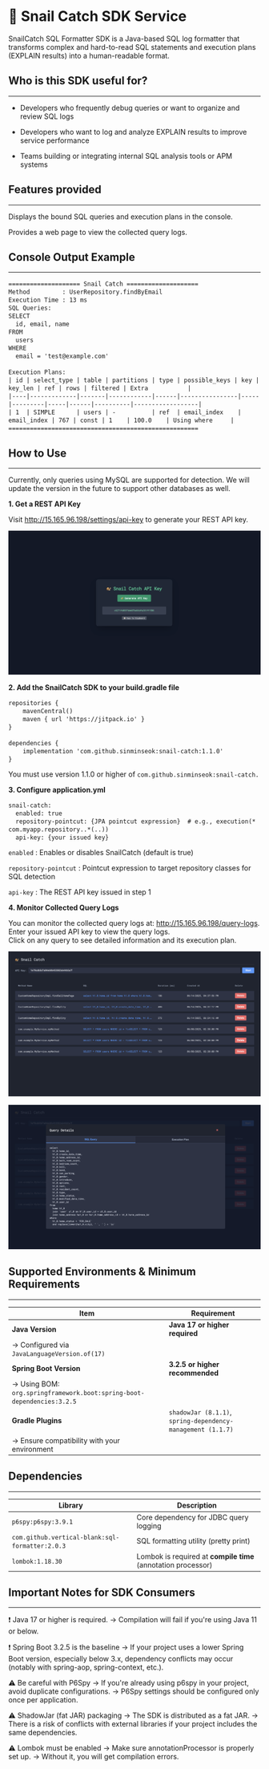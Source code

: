 # 🐌 Snail Catch SDK Service


SnailCatch SQL Formatter SDK is a Java-based SQL log formatter that transforms complex and hard-to-read 
SQL statements and execution plans (EXPLAIN results) into a human-readable format.


## Who is this SDK useful for?

----

- Developers who frequently debug queries or want to organize and review SQL logs

- Developers who want to log and analyze EXPLAIN results to improve service performance

- Teams building or integrating internal SQL analysis tools or APM systems

## Features provided

--- 
Displays the bound SQL queries and execution plans in the console.

Provides a web page to view the collected query logs.

## Console Output Example

----

```text
==================== Snail Catch ====================
Method         : UserRepository.findByEmail
Execution Time : 13 ms
SQL Queries:
SELECT
  id, email, name
FROM
  users
WHERE
  email = 'test@example.com'

Execution Plans:
| id | select_type | table | partitions | type | possible_keys | key | key_len | ref | rows | filtered | Extra           |
|----|-------------|-------|------------|------|----------------|-----|---------|-----|------|----------|------------------|
| 1  | SIMPLE      | users | -          | ref  | email_index    | email_index | 767 | const | 1    | 100.0    | Using where     |
=====================================================

```

## How to Use

----

Currently, only queries using MySQL are supported for detection. 
We will update the version in the future to support other databases as well.

**1. Get a REST API Key**  

  Visit http://15.165.96.198/settings/api-key to generate your REST API key.

![API Key View](photo/api-key-view.png)

**2. Add the SnailCatch SDK to your build.gradle file**  

```
repositories {
    mavenCentral()
    maven { url 'https://jitpack.io' }
}

dependencies {
    implementation 'com.github.sinminseok:snail-catch:1.1.0'
}
```

You must use version 1.1.0 or higher of `com.github.sinminseok:snail-catch.`

**3. Configure application.yml**  

```
snail-catch:
  enabled: true
  repository-pointcut: {JPA pointcut expression}  # e.g., execution(* com.myapp.repository..*(..))
  api-key: {your issued key}
```

`enabled` : Enables or disables SnailCatch (default is true)

`repository-pointcut` : Pointcut expression to target repository classes for SQL detection

`api-key` : The REST API key issued in step 1


**4. Monitor Collected Query Logs**


You can monitor the collected query logs at: http://15.165.96.198/query-logs.  
Enter your issued API key to view the query logs.  
Click on any query to see detailed information and its execution plan.  

![API Key View](photo/query-view-1.png)

![API Key View](photo/query-view-2.png)

## Supported Environments & Minimum Requirements

----

| Item                                                                   | Requirement                                                 |
| ---------------------------------------------------------------------- | ----------------------------------------------------------- |
| **Java Version**                                                       | **Java 17 or higher required**                              |
| → Configured via `JavaLanguageVersion.of(17)`                          |                                                             |
| **Spring Boot Version**                                                | **3.2.5 or higher recommended**                             |
| → Using BOM: `org.springframework.boot:spring-boot-dependencies:3.2.5` |                                                             |
| **Gradle Plugins**                                                     | `shadowJar (8.1.1)`, `spring-dependency-management (1.1.7)` |
| → Ensure compatibility with your environment                           |                                                             |

##  Dependencies

----

| Library                                                          | Description                                                   |
| ---------------------------------------------------------------- | ------------------------------------------------------------- |
| `p6spy:p6spy:3.9.1`                                              | Core dependency for JDBC query logging                        |
| `com.github.vertical-blank:sql-formatter:2.0.3`                  | SQL formatting utility (pretty print)                         |
| `lombok:1.18.30`                                                 | Lombok is required at **compile time** (annotation processor) |

## Important Notes for SDK Consumers

---


❗ Java 17 or higher is required.
→ Compilation will fail if you're using Java 11 or below.

❗ Spring Boot 3.2.5 is the baseline
→ If your project uses a lower Spring Boot version, especially below 3.x, dependency conflicts may occur (notably with spring-aop, spring-context, etc.).

⚠️ Be careful with P6Spy
→ If you're already using p6spy in your project, avoid duplicate configurations.
→ P6Spy settings should be configured only once per application.

⚠️ ShadowJar (fat JAR) packaging
→ The SDK is distributed as a fat JAR.
→ There is a risk of conflicts with external libraries if your project includes the same dependencies.

⚠️ Lombok must be enabled
→ Make sure annotationProcessor is properly set up.
→ Without it, you will get compilation errors.
